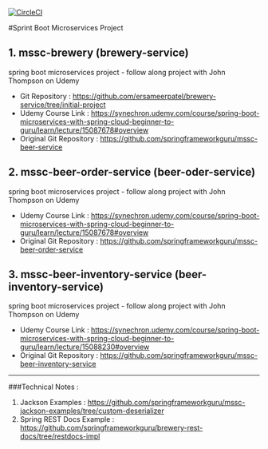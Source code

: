 [![CircleCI](https://circleci.com/gh/ersameerpatel/mssc-brewery/tree/main.svg?style=svg)](https://circleci.com/gh/ersameerpatel/mssc-brewery/tree/main)

#Sprint Boot Microservices Project
## 1. mssc-brewery (brewery-service)
spring boot microservices project - follow along project with John Thompson on Udemy

* Git Repository : https://github.com/ersameerpatel/brewery-service/tree/initial-project
* Udemy Course Link : https://synechron.udemy.com/course/spring-boot-microservices-with-spring-cloud-beginner-to-guru/learn/lecture/15087678#overview
* Original Git Repository : https://github.com/springframeworkguru/mssc-beer-service

## 2. mssc-beer-order-service (beer-oder-service)
spring boot microservices project - follow along project with John Thompson on Udemy

* Udemy Course Link : https://synechron.udemy.com/course/spring-boot-microservices-with-spring-cloud-beginner-to-guru/learn/lecture/15087678#overview
* Original Git Repository : https://github.com/springframeworkguru/mssc-beer-order-service

## 3. mssc-beer-inventory-service (beer-inventory-service)
spring boot microservices project - follow along project with John Thompson on Udemy

* Udemy Course Link : https://synechron.udemy.com/course/spring-boot-microservices-with-spring-cloud-beginner-to-guru/learn/lecture/15088230#overview
* Original Git Repository : https://github.com/springframeworkguru/mssc-beer-inventory-service

__________________________________

###Technical Notes :
1. Jackson Examples : https://github.com/springframeworkguru/mssc-jackson-examples/tree/custom-deserializer
2. Spring REST Docs Example : https://github.com/springframeworkguru/brewery-rest-docs/tree/restdocs-impl 